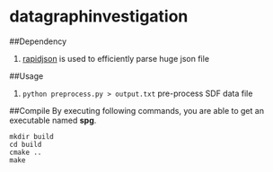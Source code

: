 # datagraphinvestigation

##Dependency
1. [rapidjson](https://github.com/miloyip/rapidjson/) is used to efficiently parse huge json file

##Usage
1. `python preprocess.py > output.txt` pre-process SDF data file

##Compile
By executing following commands, you are able to get an executable named **spg**.
```
mkdir build
cd build
cmake ..
make
```
